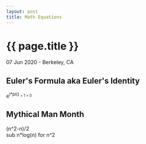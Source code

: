 ```yaml
---
layout: post
title: Math Equations
---
```


{{ page.title }}
================

<p class="meta">07 Jun 2020 - Berkeley, CA</p>

## Euler's Formula aka Euler's Identity
e<sup>i*pi()<sub> + 1 = 0

## Mythical Man Month
(n^2-n)/2  
sub n*log(n) for n^2